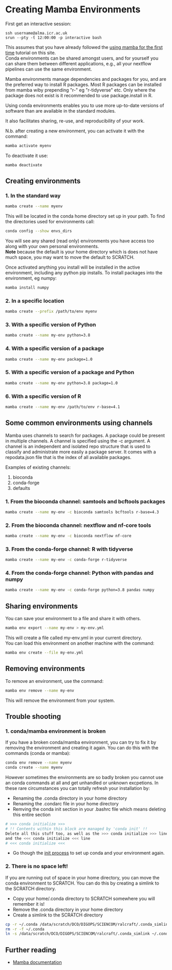 # Creating Mamba Environments

First get an interactive session:
```
ssh username@alma.icr.ac.uk
srun --pty -t 12:00:00 -p interactive bash
```

This assumes that you have already followed the [using mamba for the first time](mamba-first.md) tutorial on this site.  
Conda environments can be shared amongst users, and for yourself you can share them between different applications, e.g., all your nextflow pipelines can use the same environment.

Mamba environments manage dependencies and packages for you, and are the preferred way to install R packages. 
Most R packages can be installed from mamba wiby prepending "r-" eg "r-tidyverse" etc. 
Only where the package does not exist is it recommended to use package.install in R.

Using conda environments enables you to use more up-to-date versions of software than are available in the standard modules.  

It also facilitates sharing, re-use, and reproducibility of your work.

N.b. after creating a new environment, you can activate it with the command:  
```bash
mamba activate myenv
```
To deactivate it use:  
```bash
mamba deactivate
```

## Creating environments

### 1. In the standard way  
```bash
mamba create --name myenv  
```
This will be located in the conda home directory set up in your path.  To find the directories used for environments call:  
```bash
conda config --show envs_dirs
```
You will see any shared (read only) environments you have access too along with your own personal environments.  
**Note** because the default is your home directory which is does not have much space, you may want to move the default to SCRATCH.  

Once activated anything you install will be installed in the active environment, including any python pip installs. 
To install packages into the environment, eg numpy:
```bash
mamba install numpy
```

### 2. In a specific location  

```bash
mamba create --prefix /path/to/env myenv
```

### 3. With a specific version of Python  

```bash
mamba create --name my-env python=3.8
```

### 4. With a specific version of a package  

```bash
mamba create --name my-env package=1.0
```

### 5.  With a specific version of a package and Python  

```bash
mamba create --name my-env python=3.8 package=1.0
```
### 6. With a specific version of R

```bash
mamba create --name my-env /path/to/env r-base=4.1
```

## Some common environments using channels

Mamba uses channels to search for packages. A package could be present in multiple channels. 
A channel is specified using the -c argument.
A channel is an independent and isolated repo structure that is used to classify and administrate more easily a package server. It comes with a repodata.json file that is the index of all available packages.

Examples of existing channels:
1. bioconda
2. conda-forge
3. defaults 

### 1. From the bioconda channel: samtools and bcftools packages

```bash
mamba create --name my-env -c bioconda samtools bcftools r-base=4.3
```

### 2. From the bioconda channel: nextflow and nf-core tools

```bash
mamba create --name my-env -c bioconda nextflow nf-core
```

### 3. From the conda-forge channel: R with tidyverse

```bash
mamba create --name my-env -c conda-forge r-tidyverse
```

### 4. From the conda-forge channel: Python with pandas and numpy

```bash
mamba create --name my-env -c conda-forge python=3.8 pandas numpy
```

## Sharing environments
You can save your environment to a file and share it with others.  
```bash
mamba env export --name my-env > my-env.yml
```
This will create a file called my-env.yml in your current directory.  
You can load this environment on another machine with the command:  
```bash
mamba env create --file my-env.yml
```

## Removing environments
To remove an environment, use the command:  
```bash
mamba env remove --name my-env
```
This will remove the environment from your system.  

## Trouble shooting  

### 1.  conda/mamba environment is broken  
If you have a broken conda/mamba environment, you can try to fix it by removing the environment and creating it again. You can do this with the commands (conda or mamba):
```bash
conda env remove --name myenv
conda create --name myenv
```

However sometimes the environments are so badly broken you cannot use an conda commands at all and get unhandled or unknown excpetions. 
In these rare circumstances you can totally refresh your installation by:
 - Renaming the .conda directory in your home directory
 - Renaming the .condarc file in your home directory
 - Remving the conda init section in your .bashrc file which means deleting this entire section
```bash
# >>> conda initialize >>>
# !! Contents within this block are managed by 'conda init' !!
Delete all this stuff too, as well as the >>> conda initialize >>> line
and the <<< conda initialize <<< line
# <<< conda initialize <<<
```
 - Go though the [init process](../first_steps.md) to set up conda and your environment again.

### 2. There is no space left!
If you are running out of space in your home directory, you can move the conda environment to SCRATCH. 
You can do this by creating a simlink to the SCRATCH directory.  
 - Copy your home/.conda directory to SCRATCH somewhere you will remember it is!
 - Remove the .conda directory in your home directory
  - Create a simlink to the SCRATCH directory
```bash
cp -r ~/.conda /data/scratch/DCO/DIGOPS/SCIENCOM/ralcraft/.conda_simlink
rm -r -f ~/.conda
ln -s /data/scratch/DCO/DIGOPS/SCIENCOM/ralcraft/.conda_simlink ~/.conda
```

## Further reading
- [Mamba documentation](https://mamba.readthedocs.io/en/latest/)







  

